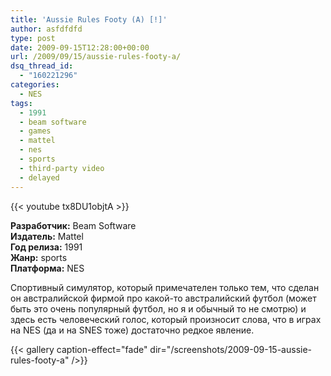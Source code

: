 ```yaml
---
title: 'Aussie Rules Footy (A) [!]'
author: asfdfdfd
type: post
date: 2009-09-15T12:28:00+00:00
url: /2009/09/15/aussie-rules-footy-a/
dsq_thread_id:
  - "160221296"
categories:
  - NES
tags:
  - 1991
  - beam software
  - games
  - mattel
  - nes
  - sports
  - third-party video
  - delayed
---
```

{{< youtube tx8DU1objtA >}}

**Разработчик:** Beam Software  
**Издатель:** Mattel  
**Год релиза:** 1991  
**Жанр:** sports  
**Платформа:** NES

Спортивный симулятор, который примечателен только тем, что сделан он австралийской фирмой про какой-то австралийский футбол (может быть это очень популярный футбол, но я и обычный то не смотрю) и здесь есть человеческий голос, который произносит слова, что в играх на NES (да и на SNES тоже) достаточно редкое явление.

<!--more-->

{{< gallery caption-effect="fade" dir="/screenshots/2009-09-15-aussie-rules-footy-a" />}}